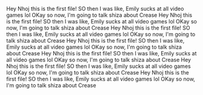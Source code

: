 Hey Nhoj this is the first file!
SO then I was like, Emily sucks at all video games lol
OKay so now, I'm going to talk shiza about Crease
Hey Nhoj this is the first file!
SO then I was like, Emily sucks at all video games lol
OKay so now, I'm going to talk shiza about Crease
Hey Nhoj this is the first file!
SO then I was like, Emily sucks at all video games lol
OKay so now, I'm going to talk shiza about Crease
Hey Nhoj this is the first file!
SO then I was like, Emily sucks at all video games lol
OKay so now, I'm going to talk shiza about Crease
Hey Nhoj this is the first file!
SO then I was like, Emily sucks at all video games lol
OKay so now, I'm going to talk shiza about Crease
Hey Nhoj this is the first file!
SO then I was like, Emily sucks at all video games lol
OKay so now, I'm going to talk shiza about Crease
Hey Nhoj this is the first file!
SO then I was like, Emily sucks at all video games lol
OKay so now, I'm going to talk shiza about Crease